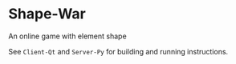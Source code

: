 # Shape-War
An online game with element shape

See `Client-Qt` and `Server-Py` for building and running instructions.
